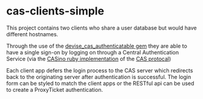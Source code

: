 cas-clients-simple
==================

This project contains two clients who share a user database but would have different hostnames.  

Through the use of the [devise_cas_authenticatable gem](https://github.com/nbudin/devise_cas_authenticatable) they are able to have a single sign-on by logging on through a Central Authentication Service (via the [CASino ruby implementation](http://casino.rbcas.com) of the [CAS protocal](http://www.jasig.org/cas))  

Each client app defers the login process to the CAS server which redirects back to the originating server after authentication is successful.  The login form can be styled to match the client apps or the RESTful api can be used to create a ProxyTicket authentication.
